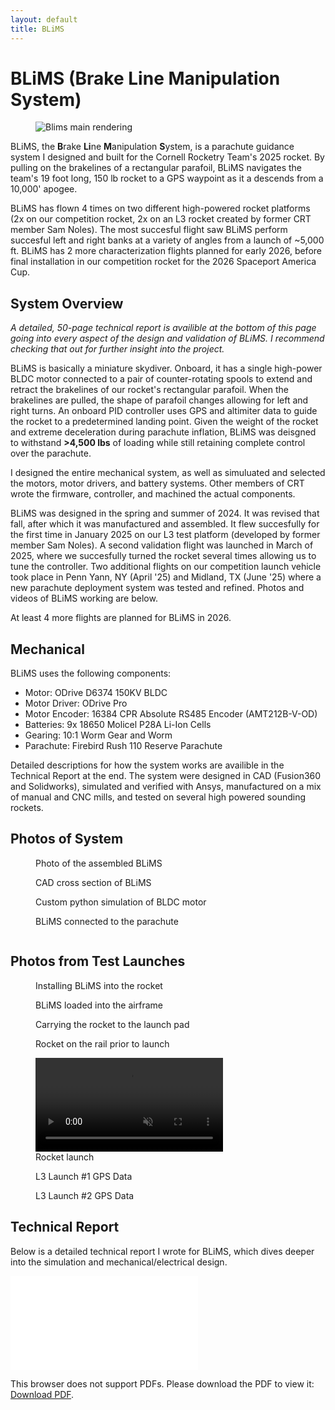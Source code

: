 ```yaml
---
layout: default
title: BLiMS
---
```


# BLiMS (Brake Line Manipulation System)

<figure class="center-figure">
    <img src="blims_1.png" alt="Blims main rendering">
    <figcaption></figcaption>
</figure>

BLiMS, the **B**rake **Li**ne **M**anipulation **S**ystem, is a parachute guidance system I designed and built for the Cornell Rocketry Team's 2025 rocket. By pulling on the brakelines of a rectangular parafoil, BLiMS navigates the team's 19 foot long, 150 lb rocket to a GPS waypoint as it a descends from a 10,000' apogee.

BLiMS has flown 4 times on two different high-powered rocket platforms (2x on our competition rocket, 2x on an L3 rocket created by former CRT member Sam Noles). The most succesful flight saw BLiMS perform succesful left and right banks at a variety of angles from a launch of ~5,000 ft. BLiMS has 2 more characterization flights planned for early 2026, before final installation in our competition rocket for the 2026 Spaceport America Cup.

## System Overview

*A detailed, 50-page technical report is availible at the bottom of this page going into every aspect of the design and validation of BLiMS. I recommend checking that out for further insight into the project.*

BLiMS is basically a miniature skydiver. Onboard, it has a single high-power BLDC motor connected to a pair of counter-rotating spools to extend and retract the brakelines of our rocket's rectangular parafoil. When the brakelines are pulled, the shape of parafoil changes allowing for left and right turns. An onboard PID controller uses GPS and altimiter data to guide the rocket to a predetermined landing point. Given the weight of the rocket and extreme deceleration during parachute inflation, BLiMS was deisgned to withstand **>4,500 lbs** of loading while still retaining complete control over the parachute. 

I designed the entire mechanical system, as well as simuluated and selected the motors, motor drivers, and battery systems. Other members of CRT wrote the firmware, controller, and machined the actual components.

BLiMS was designed in the spring and summer of 2024. It was revised that fall, after which it was manufactured and assembled. It flew succesfully for the first time in January 2025 on our L3 test platform (developed by former member Sam Noles). A second validation flight was launched in March of 2025, where we succesfully turned the rocket several times allowing us to tune the controller. Two additional flights on our competition launch vehicle took place in Penn Yann, NY (April '25) and Midland, TX (June '25) where a new parachute deployment system was tested and refined. Photos and videos of BLiMS working are below. 

At least 4 more flights are planned for BLiMS in 2026.

## Mechanical

BLiMS uses the following components:
- Motor: ODrive D6374 150KV BLDC
- Motor Driver: ODrive Pro
- Motor Encoder: 16384 CPR Absolute RS485 Encoder (AMT212B-V-OD)
- Batteries: 9x 18650 Molicel P28A Li-Ion Cells
- Gearing: 10:1 Worm Gear and Worm
- Parachute: Firebird Rush 110 Reserve Parachute

Detailed descriptions for how the system works are availible in the Technical Report at the end. The system were designed in CAD (Fusion360 and Solidworks), simulated and verified with Ansys, manufactured on a mix of manual and CNC mills, and tested on several high powered sounding rockets. 

## Photos of System

<figure class="center-figure">
    <img src="blims_2.png" alt="">
    <figcaption>Photo of the assembled BLiMS</figcaption>
</figure>

<figure class="center-figure">
    <img src="blims_3.png" alt="">
    <figcaption>CAD cross section of BLiMS</figcaption>
</figure>

<figure class="center-figure">
    <img src="blims_3.2.png" alt="">
    <figcaption>Custom python simulation of BLDC motor</figcaption>
</figure>

<figure class="center-figure">
    <img src="blims_4.png" alt="">
    <figcaption>BLiMS connected to the parachute</figcaption>
</figure>

<figure class="center-figure">
    <img src="blims_10.png" alt="">
    <figcaption></figcaption>
</figure>

## Photos from Test Launches

<figure class="center-figure">
    <img src="blims_5.png" alt="">
    <figcaption>Installing BLiMS into the rocket</figcaption>
</figure>

<figure class="center-figure">
    <img src="blims_6.png" alt="">
    <figcaption>BLiMS loaded into the airframe</figcaption>
</figure>

<figure class="center-figure">
    <img src="blims_7.png" alt="">
    <figcaption>Carrying the rocket to the launch pad</figcaption>
</figure>

<figure class="center-figure">
    <img src="blims_8.png" alt="">
    <figcaption>Rocket on the rail prior to launch</figcaption>
</figure>

<figure class="center-video">
    <video controls autoplay loop muted>
    <source src="blims_launch_2.mp4" type="video/mp4">
    Your browser does not support the HTML5 Video element.
    </video>
    <figcaption>Rocket launch</figcaption>
</figure>

<figure class="center-figure">
    <img src="blims_9.png" alt="">
    <figcaption>L3 Launch #1 GPS Data</figcaption>
</figure>

<figure class="center-figure">
    <img src="blims_10.png" alt="">
    <figcaption>L3 Launch #2 GPS Data</figcaption>
</figure>

## Technical Report

Below is a detailed technical report I wrote for BLiMS, which dives deeper into the simulation and mechanical/electrical design.

<object data="blims_tech_report.pdf" type="application/pdf" width="500px" height="700px">
    <embed src="blims_tech_report.pdf">
        <p>This browser does not support PDFs. Please download the PDF to view it: <a href="blims_tech_report.pdf">Download PDF</a>.</p>
    </embed>
</object>